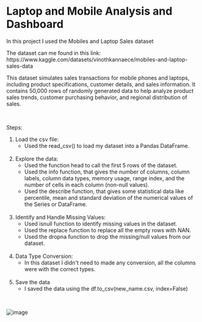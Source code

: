 <H1>Laptop and Mobile Analysis and Dashboard</H1>

<p>In this project I used the Mobiles and Laptop Sales dataset</p>
<p>The dataset can me found in this link: https://www.kaggle.com/datasets/vinothkannaece/mobiles-and-laptop-sales-data</p>
<p>This dataset simulates sales transactions for mobile phones and laptops, including product specifications, customer details, and sales information. It contains 50,000 rows of randomly generated data to help analyze product sales trends, customer purchasing behavior, and regional distribution of sales. </p> </br>

<p>Steps:</p>
<ol> 
  <li> Load the csv file:
    <ul>
      <li>Used the read_csv() to load my dataset into a Pandas DataFrame.</li>
    </ul>
  </li></br>

  <li>Explore the data:
    <ul>
      <li>Used the function head to call the first 5 rows of the dataset. </li>
      <li>Used the info function, that gives the number of columns, column labels, column data types, memory usage, range index, and the number of cells in each column (non-null values).</li>
      <li>Used the describe function, that gives some statistical data like percentile, mean and standard deviation of the numerical values of the Series or DataFrame.</li>
    </ul>
  </li></br>

  <li>Identify and Handle Missing Values:
    <ul>
      <li>Used isnull function to identify missing values in the dataset.</li>
      <li>Used the replace function to replace all the empty rows with NAN.</li>
      <li>Used the dropna function to drop the missing/null values from our dataset.</li>
    </ul>
  </li></br>

  <li>Data Type Conversion:
    <ul>
      <li>In this dataset I didn't need to made any conversion, all the columns were with the correct types.</li>
    </ul>
  </li></br>

  <li>Save the data
    <ul>
      <li>I saved the data using the df.to_csv(new_name.csv, index=False)</li>
    </ul>
  </li>
</ol></br>

![image](https://github.com/user-attachments/assets/1d1aaed3-47ea-45b5-a283-d60a6362c0f1)
